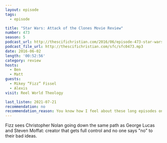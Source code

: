 ```yaml
---
layout: episode
tags:
  - episode

title: "Star Wars: Attack of the Clones Movie Review"
number: 473
season: 5
podcast_url: http://thescifichristian.com/2016/06/episode-473-star-wars-attack-of-the-clones-movie-review/
podcast_file_url: http://thescifichristian.com/sfc/sfc0473.mp3
date: 2016-06-02
length: '00:52:56'
category: review
hosts:
  - Ben
  - Matt
guests:
  - Mikey “Fizz” Fissel
  - Alexis
visit: Reel World Theology

last_listen: 2021-07-21
recommendation: no
recommendation_reason: You know how I feel about these long episodes on other podcasts
---
```


Fizz sees Christopher Nolan going down the same path as George Lucas and Steven Moffat: creator that gets full control and no one says "no" to their bad ideas.